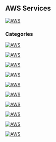 ## AWS Services
[![AWS](https://img.shields.io/badge/AWS_Services-ff9900?style=for-the-badge&logo=amazon&logoColor=white&labelColor=101010)](https://github.com/Alberto-mt/AWS/blob/main/Resumen_Servicios_AWS/index.md)

### Categories
[![AWS](https://img.shields.io/badge/AWS_Analytics-447ac0?style=for-the-badge&logo=amazon&logoColor=white&labelColor=101010)](https://github.com/Alberto-mt/AWS/blob/main/Resumen_Servicios_AWS/categories/AWS_Analytics.md)

[![AWS](https://img.shields.io/badge/AWS_Application_Integration-c044b8?style=for-the-badge&logo=amazon&logoColor=white&labelColor=101010)](https://github.com/Alberto-mt/AWS/blob/main/Resumen_Servicios_AWS/categories/AWS_Application_Integration.md)

[![AWS](https://img.shields.io/badge/AWS_Compute-c08a44?style=for-the-badge&logo=amazon&logoColor=white&labelColor=101010)](https://github.com/Alberto-mt/AWS/blob/main/Resumen_Servicios_AWS/index.md)

[![AWS](https://img.shields.io/badge/AWS_Containers-44c04c?style=for-the-badge&logo=amazon&logoColor=white&labelColor=101010)](https://github.com/Alberto-mt/AWS/blob/main/Resumen_Servicios_AWS/index.md)

[![AWS](https://img.shields.io/badge/AWS_Database-447ac0?style=for-the-badge&logo=amazon&logoColor=white&labelColor=101010)](https://github.com/Alberto-mt/AWS/blob/main/Resumen_Servicios_AWS/index.md)

[![AWS](https://img.shields.io/badge/AWS_Developer_Tools-c044b8?style=for-the-badge&logo=amazon&logoColor=white&labelColor=101010)](https://github.com/Alberto-mt/AWS/blob/main/Resumen_Servicios_AWS/index.md)

[![AWS](https://img.shields.io/badge/AWS_Management_&_Governance-c08a44?style=for-the-badge&logo=amazon&logoColor=white&labelColor=101010)](https://github.com/Alberto-mt/AWS/blob/main/Resumen_Servicios_AWS/index.md)

[![AWS](https://img.shields.io/badge/AWS_Networking_&_Content_Delivery-44c04c?style=for-the-badge&logo=amazon&logoColor=white&labelColor=101010)](https://github.com/Alberto-mt/AWS/blob/main/Resumen_Servicios_AWS/index.md)

[![AWS](https://img.shields.io/badge/AWS_Security_Identity_Compliance-447ac0?style=for-the-badge&logo=amazon&logoColor=white&labelColor=101010)](https://github.com/Alberto-mt/AWS/blob/main/Resumen_Servicios_AWS/index.md)

[![AWS](https://img.shields.io/badge/AWS_Storage-c044b8?style=for-the-badge&logo=amazon&logoColor=white&labelColor=101010)](https://github.com/Alberto-mt/AWS/blob/main/Resumen_Servicios_AWS/index.md)
